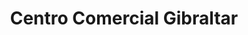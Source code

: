 ---
title: "Centro Comercial Gibraltar"
url: /patalillo/centro-comercial-gibraltar/
shop: centro comercial
---